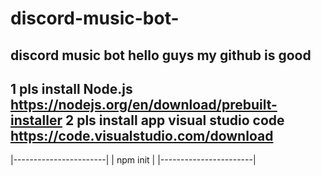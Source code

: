 # discord-music-bot-
discord music bot 
hello guys my github is good
--------------------------------------------------------------------------------------------------------------------------------------
1 pls install Node.js https://nodejs.org/en/download/prebuilt-installer
2 pls install app visual studio code https://code.visualstudio.com/download
-------------------------------------------------------------------------------------------------------------------------------------
|-----------------------|
|     npm init          |
|-----------------------|

